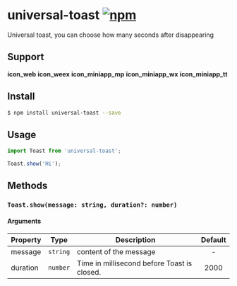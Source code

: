 # universal-toast [![npm](https://img.shields.io/npm/v/universal-toast.svg)](https://www.npmjs.com/package/universal-toast)

Universal toast, you can choose how many seconds after disappearing

## Support
__icon_web__ __icon_weex__ __icon_miniapp_mp__ __icon_miniapp_wx__ __icon_miniapp_tt__

## Install

```bash
$ npm install universal-toast --save
```

## Usage

```js
import Toast from 'universal-toast';

Toast.show('Hi');
```

## Methods

### `Toast.show(message: string, duration?: number)`

#### Arguments
| Property | Type     | Description                                 | Default |
| -------- | -------- | ------------------------------------------- | :-----: |
| message  | `string` | content of the message                      |    -    |
| duration | `number` | Time in millisecond before Toast is closed. |  2000   |

